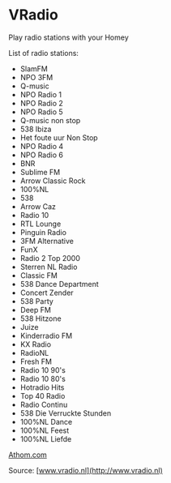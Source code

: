 # VRadio

Play radio stations with your Homey

List of radio stations:

* SlamFM
* NPO 3FM
* Q-music
* NPO Radio 1
* NPO Radio 2
* NPO Radio 5
* Q-music non stop
* 538 Ibiza
* Het foute uur Non Stop
* NPO Radio 4
* NPO Radio 6
* BNR
* Sublime FM
* Arrow Classic Rock
* 100%NL
* 538
* Arrow Caz
* Radio 10
* RTL Lounge
* Pinguin Radio
* 3FM Alternative
* FunX
* Radio 2 Top 2000
* Sterren NL Radio
* Classic FM
* 538 Dance Department
* Concert Zender
* 538 Party
* Deep FM
* 538 Hitzone
* Juize
* Kinderradio FM
* KX Radio
* RadioNL
* Fresh FM
* Radio 10 90's
* Radio 10 80's
* Hotradio Hits
* Top 40 Radio
* Radio Continu
* 538 Die Verruckte Stunden
* 100%NL Dance
* 100%NL Feest
* 100%NL Liefde

[Athom.com](http://www.athom.com)

Source: [www.vradio.nl](http://www.vradio.nl)
